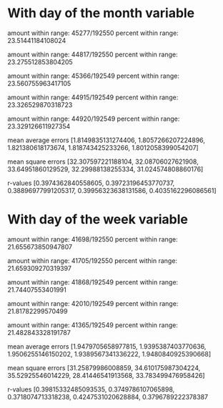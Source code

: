 # With day of the month variable
amount within range: 45277/192550
percent within range: 23.51441184108024

amount within range: 44817/192550
percent within range: 23.275512853804205

amount within range: 45366/192549
percent within range: 23.560755963417105

amount within range: 44915/192549
percent within range: 23.326529870318723

amount within range: 44920/192549
percent within range: 23.329126611927354

mean average errors
[1.8149835131274406, 1.8057266207224896, 1.821380618173674, 1.818743425233266, 1.8012058399054207]

mean square errors
[32.307597221188104, 32.08706027621908, 33.64951860129529, 32.29988138255334, 31.024574808860176]

r-values
[0.3974362840558605, 0.39723196453770737, 0.38896977991205317, 0.39956323638131586, 0.4035162296086561]

# With day of the week variable
amount within range: 41698/192550
percent within range: 21.655673850947807

amount within range: 41705/192550
percent within range: 21.659309270319397

amount within range: 41868/192549
percent within range: 21.74407553401991

amount within range: 42010/192549
percent within range: 21.81782299570499

amount within range: 41365/192549
percent within range: 21.482843328191787

mean average errors
[1.9479705658977815, 1.9395387403770636, 1.9506255146150202, 1.9389567341336222, 1.9480840925390668]

mean square errors
[31.25879986008859, 34.610175987304224, 35.52925546014229, 28.41446541913568, 33.783499476958426]

r-values
[0.39815332485093535, 0.3749786107065898, 0.3718074713318238, 0.4247531020628884, 0.3796789222378387
